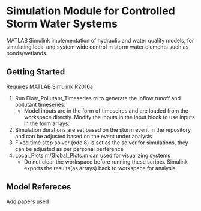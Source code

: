 # Simulation Module for Controlled Storm Water Systems 

MATLAB Simulink implementation of hydraulic and water quality models, for simulating local and system wide control in storm water elements such as ponds/wetlands.

## Getting Started
Requires MATLAB Simulink R2016a 

1. Run Flow_Pollutant_Timeseries.m to generate the inflow runoff and pollutant timeseries.
	- Model inputs are in the form of timeseires and are loaded from the workspace directly. Modify the inputs in the input block to use inputs in the form arrays.
2. Simulation durations are set based on the storm event in the repository and can be adjusted based on the event under analysis 
3. Fixed time step solver (ode 8) is set as the solver for simulations, they can be adjusted as per personal perference  
4. Local_Plots.m/Global_Plots.m can used for visualizing systems 
	- Do not clear the workspace before running these scripts. Simulink exports the results(as arrays) back to workspace for analysis 

## Model Refereces 

Add papers used 
